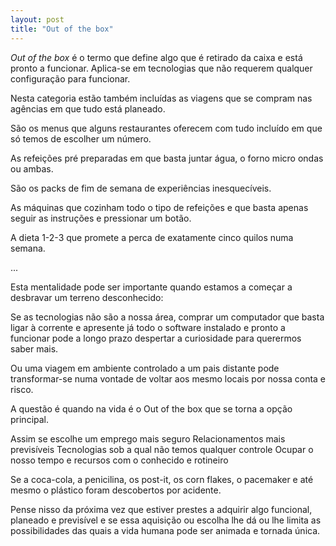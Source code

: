 ```yaml
---
layout: post
title: "Out of the box"
---
```

*Out of the box* é o termo que define algo que é retirado da caixa e está pronto a funcionar. Aplica-se em tecnologias que não requerem qualquer configuração para funcionar. 

Nesta categoria estão também incluídas as viagens que se compram nas agências em que tudo está planeado.

São os menus que alguns restaurantes oferecem com tudo incluído em que só temos de escolher um número. 

As refeições pré preparadas em que basta juntar água, o forno micro ondas ou ambas.

São os packs de fim de semana de experiências inesquecíveis.

As máquinas que cozinham todo o tipo de refeições e que basta apenas seguir as instruções e pressionar um botão. 

A dieta 1-2-3 que promete a perca de exatamente cinco quilos numa semana. 

...

Esta mentalidade pode ser importante quando estamos a começar a desbravar um terreno desconhecido: 

Se as tecnologias não são a nossa área, comprar um computador que basta ligar à corrente e apresente já todo o software instalado e pronto a funcionar pode a longo prazo despertar a curiosidade para querermos saber mais.

Ou uma viagem em ambiente controlado a um pais distante pode transformar-se numa vontade de voltar aos mesmo locais por nossa conta e risco. 

A questão é quando na vida é o Out of the box que se torna a opção principal. 

Assim se escolhe um emprego mais seguro
Relacionamentos mais previsíveis 
Tecnologias sob a qual não temos qualquer controle 
Ocupar o nosso tempo e recursos com o conhecido e rotineiro

Se a coca-cola, a penicilina, os post-it, os corn flakes, o pacemaker e até mesmo o plástico foram descobertos por acidente. 

Pense nisso da próxima vez que estiver prestes a adquirir algo funcional, planeado e previsível e se essa aquisição ou escolha lhe dá ou lhe limita as possibilidades das quais a vida humana pode ser animada e tornada única. 